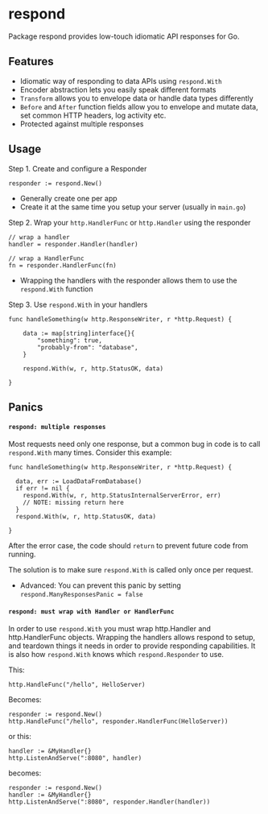# respond

Package respond provides low-touch idiomatic API responses for Go.

## Features

  * Idiomatic way of responding to data APIs using `respond.With`
  * Encoder abstraction lets you easily speak different formats
  * `Transform` allows you to envelope data or handle data types differently
  * `Before` and `After` function fields allow you to envelope and mutate data, set common HTTP headers, log activity etc.
  * Protected against multiple responses

## Usage

Step 1. Create and configure a Responder

```
responder := respond.New()
```

  * Generally create one per app
  * Create it at the same time you setup your server (usually in `main.go`)

Step 2. Wrap your `http.HandlerFunc` or `http.Handler` using the responder

```
// wrap a handler
handler = responder.Handler(handler)

// wrap a HandlerFunc
fn = responder.HandlerFunc(fn)
```

  * Wrapping the handlers with the responder allows them to use the `respond.With` function

Step 3. Use `respond.With` in your handlers

```
func handleSomething(w http.ResponseWriter, r *http.Request) {

	data := map[string]interface{}{
		"something": true,
		"probably-from": "database",
	}

	respond.With(w, r, http.StatusOK, data)

}
```

## Panics

#### `respond: multiple responses`

Most requests need only one response, but a common bug in code is to call `respond.With` many times. Consider this example:

```
func handleSomething(w http.ResponseWriter, r *http.Request) {
  
  data, err := LoadDataFromDatabase()
  if err != nil {
    respond.With(w, r, http.StatusInternalServerError, err)
    // NOTE: missing return here
  }
  respond.With(w, r, http.StatusOK, data)

}
```

After the error case, the code should `return` to prevent future code from running.

The solution is to make sure `respond.With` is called only once per request.

  * Advanced: You can prevent this panic by setting `respond.ManyResponsesPanic = false`

#### `respond: must wrap with Handler or HandlerFunc`

In order to use `respond.With` you must wrap http.Handler and http.HandlerFunc objects. Wrapping the handlers allows respond to setup, and teardown things it needs in order to provide responding capabilities. It is also how `respond.With` knows which `respond.Responder` to use.

This:

```
http.HandleFunc("/hello", HelloServer)
```

Becomes:

```
responder := respond.New()
http.HandleFunc("/hello", responder.HandlerFunc(HelloServer))
```

or this:

```
handler := &MyHandler{}
http.ListenAndServe(":8080", handler)
```

becomes:

```
responder := respond.New()
handler := &MyHandler{}
http.ListenAndServe(":8080", responder.Handler(handler))
```
